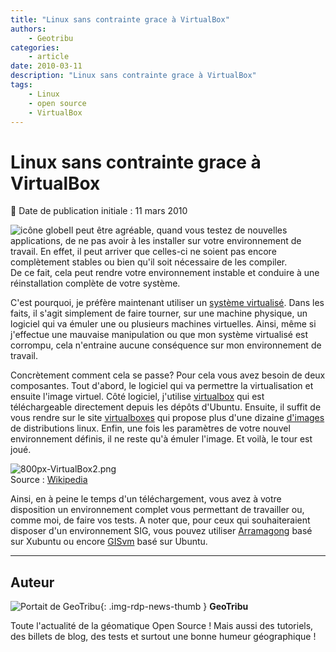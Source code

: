 ```yaml
---
title: "Linux sans contrainte grace à VirtualBox"
authors:
    - Geotribu
categories:
    - article
date: 2010-03-11
description: "Linux sans contrainte grace à VirtualBox"
tags:
    - Linux
    - open source
    - VirtualBox
---
```


# Linux sans contrainte grace à VirtualBox

:calendar: Date de publication initiale : 11 mars 2010

![icône globe](https://cdn.geotribu.fr/img/internal/icons-rdp-news/world.png)Il peut être agréable, quand vous testez de nouvelles applications, de ne pas avoir à les installer sur votre environnement de travail. En effet, il peut arriver que celles-ci ne soient pas encore complètement stables ou bien qu'il soit nécessaire de les compiler.  
De ce fait, cela peut rendre votre environnement instable et conduire à une réinstallation complète de votre système.

C'est pourquoi, je préfère maintenant utiliser un [système virtualisé](https://fr.wikipedia.org/wiki/Virtualisation). Dans les faits, il s'agit simplement de faire tourner, sur une machine physique, un logiciel qui va émuler une ou plusieurs machines virtuelles. Ainsi, même si j'effectue une mauvaise manipulation ou que mon système virtualisé est corrompu, cela n'entraine aucune conséquence sur mon environnement de travail.

Concrètement comment cela se passe? Pour cela vous avez besoin de deux composantes. Tout d'abord, le logiciel qui va permettre la virtualisation et ensuite l'image virtuel. Côté logiciel, j'utilise [virtualbox](http://doc.ubuntu-fr.org/virtualbox) qui est téléchargeable directement depuis les dépôts d'Ubuntu. Ensuite, il suffit de vous rendre sur le site [virtualboxes](http://virtualboxes.org/) qui propose plus d'une dizaine [d'images](http://virtualboxes.org/images/) de distributions linux. Enfin, une fois les paramètres de votre nouvel environnement définis, il ne reste qu'à émuler l'image. Et voilà, le tour est joué.

![800px-VirtualBox2.png](https://cdn.geotribu.fr/img/divers/800px-VirtualBox2.png)  
Source : [Wikipedia](https://fr.wikipedia.org/wiki/Fichier:VirtualBox2.png)

Ainsi, en à peine le temps d'un téléchargement, vous avez à votre disposition un environnement complet vous permettant de travailler ou, comme moi, de faire vos tests. A noter que, pour ceux qui souhaiteraient disposer d'un environnement SIG, vous pouvez utiliser [Arramagong](http://www.arramagong.com/Arramagong/home.html) basé sur Xubuntu ou encore [GISvm](http://geotribu.net/node/190) basé sur Ubuntu.

----

## Auteur

![Portait de GeoTribu](https://cdn.geotribu.fr/img/internal/charte/geotribu_logo_64x64.png){: .img-rdp-news-thumb }
**GeoTribu**

Toute l'actualité de la géomatique Open Source ! Mais aussi des tutoriels, des billets de blog, des tests et surtout une bonne humeur géographique !
